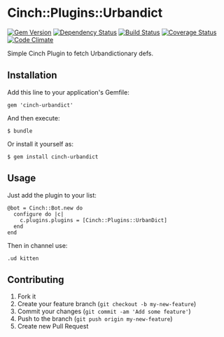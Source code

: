 # Cinch::Plugins::Urbandict

[![Gem Version](https://badge.fury.io/rb/cinch-urbandict.png)](http://badge.fury.io/rb/cinch-urbandict)
[![Dependency Status](https://gemnasium.com/bhaberer/cinch-urbandict.png)](https://gemnasium.com/bhaberer/cinch-urbandict)
[![Build Status](https://travis-ci.org/bhaberer/cinch-urbandict.png?branch=master)](https://travis-ci.org/bhaberer/cinch-urbandict)
[![Coverage Status](https://coveralls.io/repos/bhaberer/cinch-urbandict/badge.png?branch=master)](https://coveralls.io/r/bhaberer/cinch-urbandict?branch=master)
[![Code Climate](https://codeclimate.com/github/bhaberer/cinch-urbandict.png)](https://codeclimate.com/github/bhaberer/cinch-urbandict)

Simple Cinch Plugin to fetch Urbandictionary defs.

## Installation

Add this line to your application's Gemfile:

    gem 'cinch-urbandict'

And then execute:

    $ bundle

Or install it yourself as:

    $ gem install cinch-urbandict

## Usage

Just add the plugin to your list:

    @bot = Cinch::Bot.new do
      configure do |c|
        c.plugins.plugins = [Cinch::Plugins::UrbanDict]
      end
    end

Then in channel use:

    .ud kitten

## Contributing

1. Fork it
2. Create your feature branch (`git checkout -b my-new-feature`)
3. Commit your changes (`git commit -am 'Add some feature'`)
4. Push to the branch (`git push origin my-new-feature`)
5. Create new Pull Request
